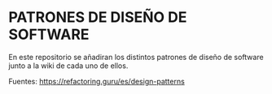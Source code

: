 # PATRONES DE DISEÑO DE SOFTWARE

En este repositorio se añadiran los distintos patrones de diseño de software junto a la wiki de cada uno de ellos.

Fuentes:
https://refactoring.guru/es/design-patterns
